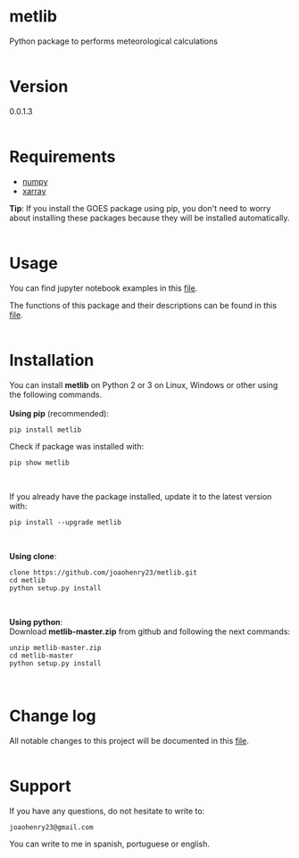# metlib
Python package to performs meteorological calculations
<br><br>

# Version
0.0.1.3
<br><br>

# Requirements
- [numpy](https://numpy.org/)
- [xarray](http://xarray.pydata.org/en/stable/)

**Tip**: If you install the GOES package using pip, you don't need to worry about installing these packages because they will be installed automatically.
<br><br>

# Usage
You can find jupyter notebook examples in this [file](https://github.com/joaohenry23/metlib/blob/master/examples/index.md).

The functions of this package and their descriptions can be found in this [file](https://github.com/joaohenry23/metlib/blob/master/examples/functions.md).
<br><br>

# Installation
You can install **metlib** on Python 2 or 3 on Linux, Windows or other using the following commands.
<br><br>
**Using pip** (recommended):
```
pip install metlib

```

Check if package was installed with:

```
pip show metlib
```
<br>

If you already have the package installed, update it to the latest version with:

```
pip install --upgrade metlib
```
<br>

**Using clone**:
```
clone https://github.com/joaohenry23/metlib.git
cd metlib
python setup.py install

```
<br>

**Using python**:\
Download **metlib-master.zip** from github and following the next commands:
```
unzip metlib-master.zip
cd metlib-master
python setup.py install

```
<br>

# Change log
All notable changes to this project will be documented in this [file](https://github.com/joaohenry23/metlib/blob/master/CHANGELOG.md).
<br><br>

# Support
If you have any questions, do not hesitate to write to:
```
joaohenry23@gmail.com

```
You can write to me in spanish, portuguese or english.


